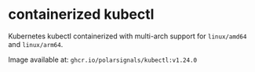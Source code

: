 # containerized kubectl

Kubernetes kubectl containerized with multi-arch support for `linux/amd64` and `linux/arm64`.

Image available at: `ghcr.io/polarsignals/kubectl:v1.24.0`
